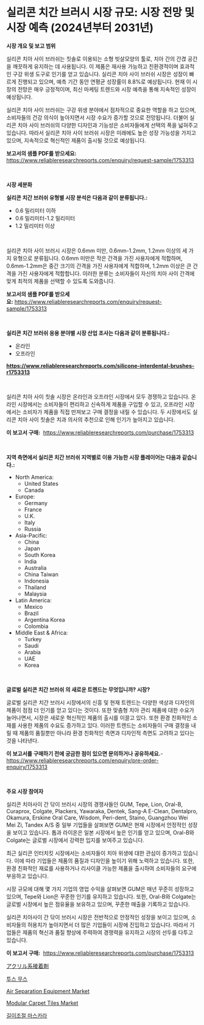 <p><h1>실리콘 치간 브러시 시장 규모: 시장 전망 및 시장 예측 (2024년부터 2031년)</h1></p><p><strong>시장 개요 및 보고 범위</strong></p>
<p><p>실리콘 치아 사이 브러쉬는 칫솔로 이용되는 소형 빗살모양의 툴로, 치아 간의 간겭 공간을 깨끗하게 유지하는 데 사용됩니다. 이 제품은 재사용 가능하고 친환경적이며 효과적인 구강 위생 도구로 인기를 얻고 있습니다. 실리콘 치아 사이 브러쉬 시장은 성장이 빠르게 진행되고 있으며, 예측 기간 동안 연평균 성장률이 8.8%로 예상됩니다. 현재 이 시장의 전망은 매우 긍정적이며, 최신 마케팅 트렌드와 시장 예측을 통해 지속적인 성장이 예상됩니다.</p><p>실리콘 치아 사이 브러쉬는 구강 위생 분야에서 점차적으로 중요한 역할을 하고 있으며, 소비자들의 건강 의식이 높아지면서 시장 수요가 증가할 것으로 전망됩니다. 더불어 실리콘 치아 사이 브러쉬의 다양한 디자인과 기능성은 소비자들에게 선택의 폭을 넓혀주고 있습니다. 따라서 실리콘 치아 사이 브러쉬 시장은 미래에도 높은 성장 가능성을 가지고 있으며, 지속적으로 혁신적인 제품이 출시될 것으로 예상됩니다.</p></p>
<p><strong>보고서의 샘플 PDF를 받으세요:</strong> <a href="https://www.reliableresearchreports.com/enquiry/request-sample/1753313">https://www.reliableresearchreports.com/enquiry/request-sample/1753313</a></p>
<p>&nbsp;</p>
<p><strong>시장 세분화</strong></p>
<p><strong>실리콘 치간 브러쉬 유형별 시장 분석은 다음과 같이 분류됩니다.:</strong></p>
<p><ul><li>0.6 밀리미터 이하</li><li>0.6 밀리미터-1.2 밀리미터</li><li>1.2 밀리미터 이상</li></ul></p>
<p>&nbsp;</p>
<p><p>실리콘 치아 사이 브러시 시장은 0.6mm 미만, 0.6mm-1.2mm, 1.2mm 이상의 세 가지 유형으로 분류됩니다. 0.6mm 미만은 작은 간격을 가진 사용자에게 적합하며, 0.6mm-1.2mm은 중간 크기의 간격을 가진 사용자에게 적합하며, 1.2mm 이상은 큰 간격을 가진 사용자에게 적합합니다. 이러한 분류는 소비자들이 자신의 치아 사이 간격에 맞게 최적의 제품을 선택할 수 있도록 도와줍니다.</p></p>
<p><strong>보고서의 샘플 PDF를 받으세요:</strong>&nbsp;<a href="https://www.reliableresearchreports.com/enquiry/request-sample/1753313">https://www.reliableresearchreports.com/enquiry/request-sample/1753313</a></p>
<p>&nbsp;</p>
<p><strong> 실리콘 치간 브러쉬 응용 분야별 시장 산업 조사는 다음과 같이 분류됩니다.:</strong></p>
<p><ul><li>온라인</li><li>오프라인</li></ul></p>
<p><strong><a href="https://www.reliableresearchreports.com/silicone-interdental-brushes-r1753313">https://www.reliableresearchreports.com/silicone-interdental-brushes-r1753313</a></strong></p>
<p>&nbsp;</p>
<p><p>실리콘 치아 사이 칫솔 시장은 온라인과 오프라인 시장에서 모두 경쟁하고 있습니다. 온라인 시장에서는 소비자들이 편리하고 신속하게 제품을 구입할 수 있고, 오프라인 시장에서는 소비자가 제품을 직접 만져보고 구매 결정을 내릴 수 있습니다. 두 시장에서도 실리콘 치아 사이 칫솔은 치과 의사의 추천으로 인해 인기가 높아지고 있습니다.</p></p>
<p><strong>이 보고서 구매:</strong>&nbsp; <a href="https://www.reliableresearchreports.com/purchase/1753313">https://www.reliableresearchreports.com/purchase/1753313</a></p>
<p>&nbsp;</p>
<p><strong>지역 측면에서 실리콘 치간 브러쉬 지역별로 이용 가능한 시장 플레이어는 다음과 같습니다.:</strong></p>
<p><ul>
    <li>
        North America:
        <ul>
            <li>United States</li>
            <li>Canada</li>
        </ul>
    </li>
    <li>
        Europe:
        <ul>
            <li>Germany</li>
            <li>France</li>
            <li>U.K.</li>
            <li>Italy</li>
            <li>Russia</li>
        </ul>
    </li>
    <li>
        Asia-Pacific:
        <ul>
            <li>China</li>
            <li>Japan</li>
            <li>South Korea</li>
            <li>India</li>
            <li>Australia</li>
            <li>China Taiwan</li>
            <li>Indonesia</li>
            <li>Thailand</li>
            <li>Malaysia</li>
        </ul>
    </li>
    <li>
        Latin America:
        <ul>
            <li>Mexico</li>
            <li>Brazil</li>
            <li>Argentina Korea</li>
            <li>Colombia</li>
        </ul>
    </li>
    <li>
        Middle East & Africa:
        <ul>
            <li>Turkey</li>
            <li>Saudi</li>
            <li>Arabia</li>
            <li>UAE</li>
            <li>Korea</li>
        </ul>
    </li>
    </ul></p>
<p>&nbsp;</p>
<p><strong>글로벌 실리콘 치간 브러쉬 의 새로운 트렌드는 무엇입니까? 시장?</strong></p>
<p><p>글로벌 실리콘 치간 브러시 시장에서의 신흥 및 현재 트렌드는 다양한 색상과 디자인의 제품이 점점 더 인기를 얻고 있다는 것이다. 또한 맞춤형 치아 관리 제품에 대한 수요가 늘어나면서, 시장은 새로운 혁신적인 제품의 출시를 이끌고 있다. 또한 환경 친화적인 소재를 사용한 제품의 수요도 증가하고 있다. 이러한 트렌드는 소비자들이 구매 결정을 내릴 때 제품의 품질뿐만 아니라 환경 친화적인 측면과 디자인적 측면도 고려하고 있다는 것을 나타낸다.</p></p>
<p><strong>이 보고서를 구매하기 전에 궁금한 점이 있으면 문의하거나 공유하세요.</strong>- <a href="https://www.reliableresearchreports.com/enquiry/pre-order-enquiry/1753313">https://www.reliableresearchreports.com/enquiry/pre-order-enquiry/1753313</a></p>
<p>&nbsp;</p>
<p><strong>주요 시장 참여자</strong></p>
<p><p>실리콘 치아사이 간 닦이 브러시 시장의 경쟁사들인 GUM, Tepe, Lion, Oral-B, Curaprox, Colgate, Plackers, Yawaraka, Dentek, Sang-A E-Clean, Dentalpro, Okamura, Erskine Oral Care, Wisdom, Peri-dent, Staino, Guangzhou Wei Mei Zi, Tandex A/S 중 일부 기업들을 살펴보면 GUM은 현재 시장에서 안정적인 성장을 보이고 있습니다. 톱과 라이온은 일본 시장에서 높은 인기를 얻고 있으며, Oral-B와 Colgate는 글로벌 시장에서 강력한 입지를 보여주고 있습니다.</p><p>최근 실리콘 인터치킷 시장에서는 소비자들이 치아 위생에 대한 관심이 증가하고 있습니다. 이에 따라 기업들은 제품의 품질과 디자인을 높이기 위해 노력하고 있습니다. 또한, 환경 친화적인 재료를 사용하거나 리사이클 가능한 제품을 출시하여 소비자들의 요구에 부응하고 있습니다.</p><p>시장 규모에 대해 몇 가지 기업의 영업 수익을 살펴보면 GUM은 매년 꾸준히 성장하고 있으며, Tepe와 Lion은 꾸준한 인기를 유지하고 있습니다. 또한, Oral-B와 Colgate는 글로벌 시장에서 높은 점유율을 보유하고 있으며, 꾸준한 매출을 기록하고 있습니다.</p><p>실리콘 치아사이 간 닦이 브러시 시장은 전반적으로 안정적인 성장을 보이고 있으며, 소비자들의 허용치가 높아지면서 더 많은 기업들이 시장에 진입하고 있습니다. 따라서 기업들은 제품의 혁신과 품질 향상에 주력하여 경쟁력을 유지하고 시장의 선두를 다투고 있습니다.</p></p>
<p><strong>이 보고서 구매:</strong>&nbsp;&nbsp;<a href="https://www.reliableresearchreports.com/purchase/1753313">https://www.reliableresearchreports.com/purchase/1753313</a></p>
<p><p><a href="https://github.com/bevdtkn4419963/Market-Research-Report-List-1/blob/main/887173328480.md">アクリル系接着剤</a></p><p><a href="https://github.com/Tristiarton768456/Market-Research-Report-List-1/blob/main/935447325936.md">투스 무스</a></p><p><a href="https://github.com/globismark/Market-Research-Report-List-2/blob/main/air-separation-equipment-market.md">Air Separation Equipment Market</a></p><p><a href="https://github.com/bobicer/Market-Research-Report-List-2/blob/main/modular-carpet-tiles-market.md">Modular Carpet Tiles Market</a></p><p><a href="https://github.com/vsoq0zknh59/Market-Research-Report-List-1/blob/main/842519025935.md">길이조절 마스카라</a></p></p>